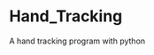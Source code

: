 # Hand_Tracking

<!--
#field
AI

#groups
Computer Vision

#languages
Python

#frames and libs
OpenCV

-->

A hand tracking program with python
